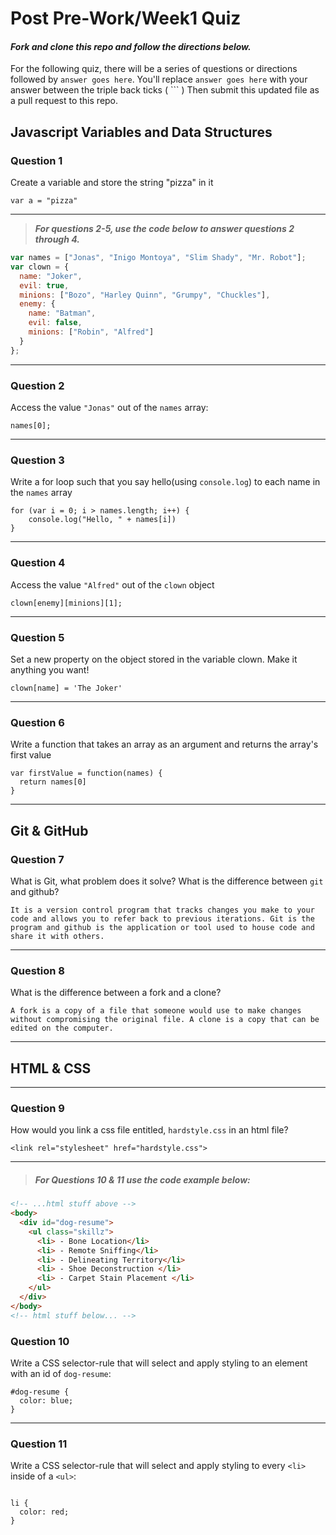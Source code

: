 # Post Pre-Work/Week1 Quiz

#### ***Fork and clone this repo and follow the directions below.***

For the following quiz, there will be a series of questions or directions followed by `answer goes here`. You'll replace `answer goes here` with your answer between the triple back ticks ( \`\`\` ) Then submit this updated file as a pull request to this repo.

## Javascript Variables and Data Structures

### Question 1

Create a variable and store the string "pizza" in it

```
var a = "pizza"

```

---

>  ***For questions 2-5, use the code below to answer questions 2 through 4.***

```js
var names = ["Jonas", "Inigo Montoya", "Slim Shady", "Mr. Robot"];
var clown = {
  name: "Joker",
  evil: true,
  minions: ["Bozo", "Harley Quinn", "Grumpy", "Chuckles"],
  enemy: {
    name: "Batman",
    evil: false,
    minions: ["Robin", "Alfred"]  
  }
};
```

---

### Question 2

Access the value `"Jonas"` out of the `names` array:

```
names[0];

```

---
### Question 3

Write a for loop such that you say hello(using `console.log`) to each name in the `names` array

```
for (var i = 0; i > names.length; i++) {
	console.log("Hello, " + names[i])
}

```

---


### Question 4

Access the value `"Alfred"` out of the `clown` object

```
clown[enemy][minions][1];

```

---
### Question 5

Set a new property on the object stored in the variable clown. Make it anything you want!

```
clown[name] = 'The Joker'

```

---
### Question 6
Write a function that takes an array as an argument and returns the array's first value

```
var firstValue = function(names) {
  return names[0]
}

```
---

## Git & GitHub

### Question 7

What is Git, what problem does it solve? What is the difference between `git` and github?

```
It is a version control program that tracks changes you make to your code and allows you to refer back to previous iterations. Git is the program and github is the application or tool used to house code and share it with others.

```

---

### Question 8

What is the difference between a fork and a clone?

```
A fork is a copy of a file that someone would use to make changes without compromising the original file. A clone is a copy that can be edited on the computer.

```

---

## HTML & CSS

---

### Question 9

How would you link a css file entitled, `hardstyle.css` in an html file?

```
<link rel="stylesheet" href="hardstyle.css">

```

---

> ##### For Questions 10 & 11 use the code example below:

```HTML
<!-- ...html stuff above -->
<body>
  <div id="dog-resume">
    <ul class="skillz">
      <li> - Bone Location</li>
      <li> - Remote Sniffing</li>
      <li> - Delineating Territory</li>
      <li> - Shoe Deconstruction </li>
      <li> - Carpet Stain Placement </li>
    </ul>
  </div>
</body>
<!-- html stuff below... -->
```

### Question 10

Write a CSS selector-rule that will select and apply styling to an element with an id of `dog-resume`:


```
#dog-resume {
  color: blue;
}

```

---

### Question 11

Write a CSS selector-rule that will select and apply styling to every `<li>` inside of a `<ul>`:

```

li {
  color: red;
}

```
